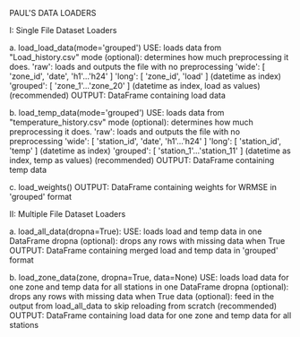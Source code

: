 PAUL'S DATA LOADERS

I: Single File Dataset Loaders

a. load_load_data(mode='grouped')
    USE:                loads data from "Load_history.csv"
    mode (optional):    determines how much preprocessing it does. 
        'raw':          loads and outputs the file with no preprocessing
        'wide':         [ 'zone_id', 'date', 'h1'...'h24' ]
        'long':         [ 'zone_id', 'load' ] (datetime as index)
        'grouped':      [ 'zone_1'...'zone_20' ] (datetime as index, load as values) (recommended)
    OUTPUT:             DataFrame containing load data

b. load_temp_data(mode='grouped')
    USE:                loads data from "temperature_history.csv"
    mode (optional):    determines how much preprocessing it does. 
        'raw':          loads and outputs the file with no preprocessing
        'wide':         [ 'station_id', 'date', 'h1'...'h24' ]
        'long':         [ 'station_id', 'temp' ] (datetime as index)
        'grouped':      [ 'station_1'...'station_11' ] (datetime as index, temp as values) (recommended)
    OUTPUT:             DataFrame containing temp data

c. load_weights()
    OUTPUT:             DataFrame containing weights for WRMSE in 'grouped' format

II: Multiple File Dataset Loaders

a. load_all_data(dropna=True):
    USE:                loads load and temp data in one DataFrame
    dropna (optional):  drops any rows with missing data when True
    OUTPUT:             DataFrame containing merged load and temp data in 'grouped' format

b. load_zone_data(zone, dropna=True, data=None)
    USE:                loads load data for one zone and temp data for all stations in one DataFrame
    dropna (optional):  drops any rows with missing data when True
    data (optional):    feed in the output from load_all_data to skip reloading from scratch (recommended)
    OUTPUT:             DataFrame containing load data for one zone and temp data for all stations